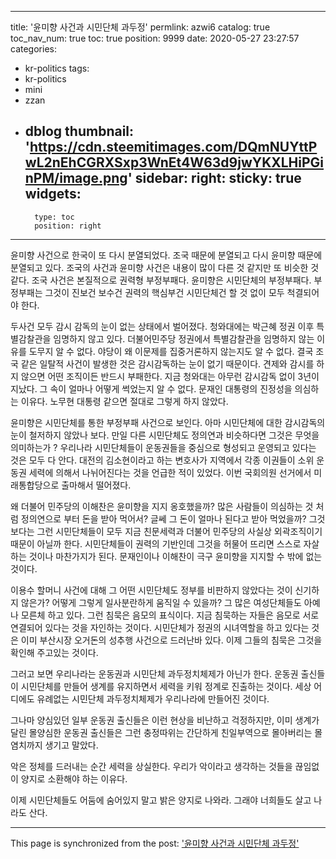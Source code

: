 
---
title: '윤미향 사건과 시민단체 과두정'
permlink: azwi6
catalog: true
toc_nav_num: true
toc: true
position: 9999
date: 2020-05-27 23:27:57
categories:
- kr-politics
tags:
- kr-politics
- mini
- zzan
- dblog
thumbnail: 'https://cdn.steemitimages.com/DQmNUYttPwL2nEhCGRXSxp3WnEt4W63d9jwYKXLHiPGinPM/image.png'
sidebar:
    right:
        sticky: true
widgets:
    -
        type: toc
        position: right
---


윤미향 사건으로 한국이 또 다시 분열되었다. 조국 때문에 분열되고 다시 윤미향 때문에 분열되고 있다. 조국의 사건과 윤미향 사건은 내용이 많이 다른 것 같지만 또 비슷한 것 같다. 조국 사건은 본질적으로 권력형 부정부패다. 윤미향은 시민단체의 부정부패다. 부정부패는 그것이 진보건 보수건 권력의 핵심부건 시민단체건 할 것 없이 모두 척결되어야 한다.

두사건 모두 감시 감독의 눈이 없는 상태에서 벌어졌다. 청와대에는 박근혜 정권 이후 특별감찰관을 임명하지 않고 있다. 더불어민주당 정권에서 특별감찰관을 임명하지 않는 이유를 도무지 알 수 없다. 야당이 왜 이문제를 집중거론하지 않는지도 알 수 없다. 결국 조국 같은 일탈적 사건이 발생한 것은 감시감독하는 눈이 없기 때문이다. 견제와 감시를 하지 않으면 어떤 조직이든 반드시 부패한다. 지금 청와대는 아무런 감시감독 없이 3년이 지났다. 그 속이 얼마나 어떻게 썩었는지 알 수 없다. 문재인 대통령의 진정성을 의심하는 이유다. 노무현 대통령 같으면 절대로 그렇게 하지 않았다.

윤미향은 시민단체를 통한 부정부패 사건으로 보인다. 아마 시민단체에 대한 감시감독의 눈이 철저하지 않았나 보다. 만일 다른 시민단체도 정의연과 비슷하다면 그것은 무엇을 의미하는가 ? 우리나라 시민단체들이 운동권들을 중심으로 형성되고 운영되고 있다는 것은 모두 다 안다. 대전의 김소현이라고 하는 변호사가 지역에서 각종 이권들이 소위 운동권 세력에 의해서 나뉘어진다는 것을 언급한 적이 있었다. 이번 국회의원 선거에서 미래통합당으로 출마해서 떨어졌다.

왜 더불어 민주당의 이해찬은 윤미향을 지지 옹호했을까? 많은 사람들이 의심하는 것 처럼 정의연으로 부터 돈을 받아 먹어서? 글쎄 그 돈이 얼마나 된다고 받아 먹었을까? 그것보다는 그런 시민단체들이 모두 지금 친문세력과 더불어 민주당의 사실상 외곽조직이기 때문이 아닐까 한다. 시민단체들이 권력의 기반인데 그것을 허물어 뜨리면 스스로 자살하는 것이나 마찬가지가 된다. 문재인이나 이해찬이 극구 윤미향을 지지할 수 밖에 없는 것이다.

이용수 할머니 사건에 대해 그 어떤 시민단체도 정부를 비판하지 않았다는 것이 신기하지 않은가? 어떻게 그렇게 일사분란하게 움직일 수 있을까? 그 많은 여성단체들도 아예 나 모른체 하고 있다. 그런 침묵은 음모의 표식이다. 지금 침묵하는 자들은 음모로 서로 연결되어 있다는 것을 자인하는 것이다. 시민단체가 정권의 시녀역할을 하고 있다는 것은 이미 부산시장 오거돈의 성추행 사건으로 드러난바 있다. 이제 그들의 침묵은 그것을 확인해 주고있는 것이다.

그러고 보면 우리나라는 운동권과 시민단체 과두정치체제가 아닌가 한다. 운동권 출신들이 시민단체를 만들어 생계를 유지하면서 세력을 키워 정계로 진출하는 것이다. 세상 어디에도 유례없는 시민단체 과두정치체제가 우리나라에 만들어진 것이다.

그나마 양심있던 일부 운동권 출신들은 이런 현상을 비난하고 걱정하지만, 이미 생계가 달린 몰양심한 운동권 출신들은 그런 충정따위는 간단하게 친일부역으로 몰아버리는 몰염치까지 생기고 말았다.

악은 정체를 드러내는 순간 세력을 상실한다. 우리가 악이라고 생각하는 것들을 끊임없이 양지로 소환해야 하는 이유다.

이제 시민단체들도 어둠에 숨어있지 말고 밝은 양지로 나와라. 그래야 너희들도 살고 나라도 산다.

- - -

This page is synchronized from the post: ['윤미향 사건과 시민단체 과두정'](https://steemit.com/@oldstone/azwi6)
